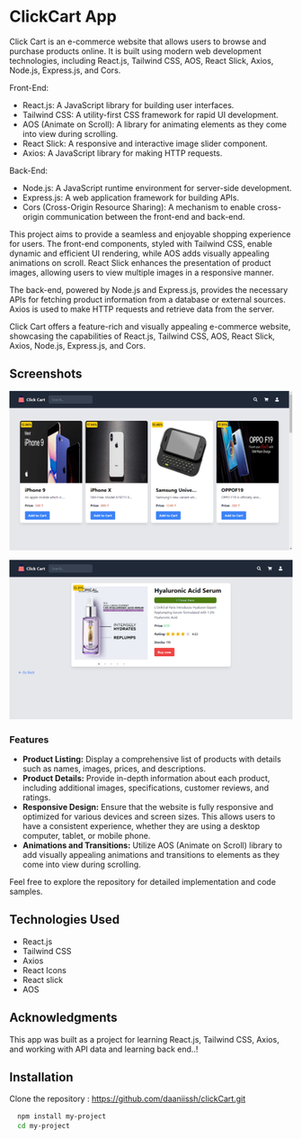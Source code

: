 
# ClickCart App

Click Cart is an e-commerce website that allows users to browse and purchase products online. It is built using modern web development technologies, including React.js, Tailwind CSS, AOS, React Slick, Axios, Node.js, Express.js, and Cors.

Front-End:
- React.js: A JavaScript library for building user interfaces.
- Tailwind CSS: A utility-first CSS framework for rapid UI development.
- AOS (Animate on Scroll): A library for animating elements as they come into view during scrolling.
- React Slick: A responsive and interactive image slider component.
- Axios: A JavaScript library for making HTTP requests.

Back-End:
- Node.js: A JavaScript runtime environment for server-side development.
- Express.js: A web application framework for building APIs.
- Cors (Cross-Origin Resource Sharing): A mechanism to enable cross-origin communication between the front-end and back-end.

This project aims to provide a seamless and enjoyable shopping experience for users. The front-end components, styled with Tailwind CSS, enable dynamic and efficient UI rendering, while AOS adds visually appealing animations on scroll. React Slick enhances the presentation of product images, allowing users to view multiple images in a responsive manner.

The back-end, powered by Node.js and Express.js, provides the necessary APIs for fetching product information from a database or external sources. Axios is used to make HTTP requests and retrieve data from the server.

Click Cart offers a feature-rich and visually appealing e-commerce website, showcasing the capabilities of React.js, Tailwind CSS, AOS, React Slick, Axios, Node.js, Express.js, and Cors.


## Screenshots

![App Screenshot](./Screenshot%20(220).png)

![App Screenshot](./Screenshot%20(221).png)









### Features

- **Product Listing:** Display a comprehensive list of products with details such as names, images, prices, and descriptions.
- **Product Details:** Provide in-depth information about each product, including additional images, specifications, customer reviews, and ratings.
- **Responsive Design:** Ensure that the website is fully responsive and optimized for various devices and screen sizes. This allows users to have a consistent experience, whether they are using a desktop computer, tablet, or mobile phone.
- **Animations and Transitions:** Utilize AOS (Animate on Scroll) library to add visually appealing animations and transitions to elements as they come into view during scrolling.

Feel free to explore the repository for detailed implementation and code samples.


## Technologies Used

- React.js
- Tailwind CSS
- Axios
- React Icons
- React slick
- AOS













## Acknowledgments

This app was built as a project for learning React.js, Tailwind CSS, Axios, and working with API data and learning back end..!

## Installation

 Clone the repository : https://github.com/daaniissh/clickCart.git

```bash
  npm install my-project
  cd my-project
```
    
